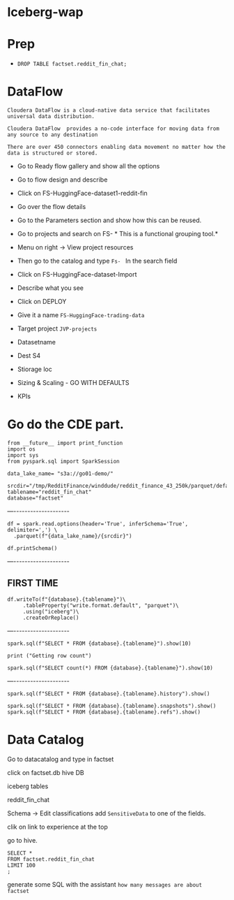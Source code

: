 # Iceberg-wap
# Prep
* ```DROP TABLE factset.reddit_fin_chat; ```


# DataFlow
```
Cloudera DataFlow is a cloud-native data service that facilitates universal data distribution.

Cloudera DataFlow  provides a no-code interface for moving data from any source to any destination 

There are over 450 connectors enabling data movement no matter how the data is structured or stored.

```

- Go to Ready flow gallery and show all the options

- Go to flow design and describe

- Click on FS-HuggingFace-dataset1-reddit-fin
- Go over the flow details
- Go to the Parameters section and show how this can be reused.

-  Go to projects and search on FS- * This is a functional grouping tool.*
- Menu on right -> View project resources



- Then go to the catalog and type
```Fs- ```
In the search field

- Click on FS-HuggingFace-dataset-Import
- Describe what you see
- Click on DEPLOY
- Give it a name
`FS-HuggingFace-trading-data`

- Target project
`JVP-projects`

- Datasetname

- Dest S4

- Stiorage loc


- Sizing & Scaling - GO WITH DEFAULTS

- KPIs

# Go do the CDE part.



```
from __future__ import print_function
import os
import sys
from pyspark.sql import SparkSession

data_lake_name= "s3a://go01-demo/" 

srcdir="/tmp/RedditFinance/winddude/reddit_finance_43_250k/parquet/default/train/0.parquet"
tablename="reddit_fin_chat"
database="factset" 
```
—--------------------
```
df = spark.read.options(header='True', inferSchema='True', delimiter=',') \
  .parquet(f"{data_lake_name}/{srcdir}")

df.printSchema()
```
—--------------------
## FIRST TIME
```
df.writeTo(f"{database}.{tablename}")\
     .tableProperty("write.format.default", "parquet")\
     .using("iceberg")\
     .createOrReplace()
```
—--------------------
```
spark.sql(f"SELECT * FROM {database}.{tablename}").show(10)

print ("Getting row count")

spark.sql(f"SELECT count(*) FROM {database}.{tablename}").show(10)
```
—--------------------

```
spark.sql(f"SELECT * FROM {database}.{tablename}.history").show()

spark.sql(f"SELECT * FROM {database}.{tablename}.snapshots").show()
spark.sql(f"SELECT * FROM {database}.{tablename}.refs").show()
```

# Data Catalog

Go to datacatalog and type in factset

click on factset.db hive DB

iceberg tables

reddit_fin_chat

Schema -> Edit classifications add ```SensitiveData``` to one of the fields.

clik on link to experience at the top

go to hive.

```
SELECT *
FROM factset.reddit_fin_chat
LIMIT 100
;
```
generate some SQL with the assistant
```how many messages are about factset```





